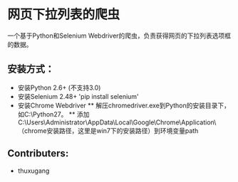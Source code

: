 网页下拉列表的爬虫
===

一个基于Python和Selenium Webdriver的爬虫，负责获得网页的下拉列表选项框的数据。


安装方式：
---

* 安装Python 2.6+ (不支持3.0)
* 安装Selenium 2.48+ 'pip install selenium'
* 安装Chrome Webdriver
** 解压chromedriver.exe到Python的安装目录下，如C:\Python27。 
** 添加C:\Users\Administrator\AppData\Local\Google\Chrome\Application\（chrome安装路径，这里是win7下的安装路径）到环境变量path 


Contributers:
---

* thuxugang
